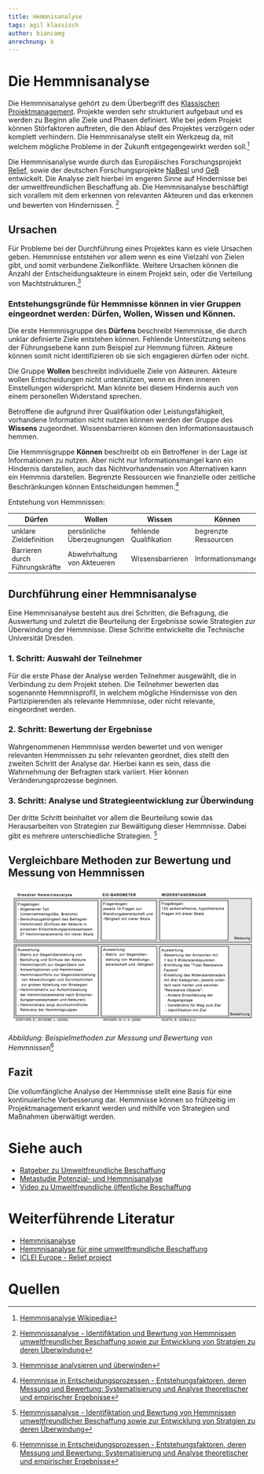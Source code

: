 ```yaml
---
title: Hemmnisanalyse
tags: agil klassisch
author: biancamg
anrechnung: k
---
```




# Die Hemmnisanalyse 


Die Hemmnisanalyse gehört zu dem Überbegriff des [Klassischen Projektmanagement](https://de.wikipedia.org/wiki/Projektmanagement). 
Projekte werden sehr strukturiert aufgebaut und es werden zu Beginn alle Ziele und Phasen definiert. 
Wie bei jedem Projekt können Störfaktoren auftreten, die den Ablauf des Projektes verzögern oder komplett verhindern. Die Hemmnisanalyse stellt ein Werkzeug da,
mit welchem mögliche Probleme in der Zukunft entgegengewirkt werden soll.[^1]

Die Hemmnisanalyse wurde durch das Europäisches Forschungsprojekt [Relief](https://tudresden.de/bu/wirtschaft/bwl/bu/forschung/forschungsprojekte/projekte/relief), sowie der deutschen Forschungsprojekte [NaBesI](https://tu-dresden.de/bu/wirtschaft/bwl/bu/forschung/forschungsprojekte/projekte/nabesi) und [GeB](https://tu-dresden.de/bu/wirtschaft/bwl/bu/forschung/forschungsprojekte/projekte/green_ebusiness) entwickelt. Die Analyse zielt
hierbei im engeren Sinne auf Hindernisse bei der umweltfreundlichen Beschaffung ab. Die Hemmnisanalyse beschäftigt sich vorallem mit dem erkennen von relevanten
Akteuren und das erkennen und bewerten von Hindernissen. [^2]


## Ursachen 
Für Probleme bei der Durchführung eines Projektes kann es viele Ursachen geben. Hemmnisse entstehen vor allem wenn es eine Vielzahl von Zielen gibt, und somit
verbundene Zielkonflikte. Weitere Ursachen können die Anzahl der Entscheidungsakteure in einem Projekt sein, oder die Verteilung von Machtstrukturen.[^3]

### Entstehungsgründe für Hemmnisse können in vier Gruppen eingeordnet werden: Dürfen, Wollen, Wissen und Können. 
Die erste Hemmnisgruppe des **Dürfens** beschreibt Hemmnisse, die durch unklar definierte Ziele entstehen können. Fehlende Unterstützung seitens der
Führungsebene kann zum Beispiel zur Hemmung führen. Akteure können somit nicht identifizieren ob sie sich engagieren dürfen oder nicht.

Die Gruppe **Wollen** beschreibt individuelle Ziele von Akteuren. Akteure wollen Entscheidungen nicht unterstützen, wenn es ihren inneren Einstellungen
widerspricht. Man könnte bei diesem Hindernis auch von einem personellen Widerstand sprechen.

Betroffene die aufgrund ihrer Qualifikation oder Leistungsfähigkeit, vorhandene Information nicht nutzen können werden der Gruppe des **Wissens** zugeordnet.
Wissensbarrieren können den Informationsaustausch hemmen.

Die Hemmnisgruppe **Können** beschreibt ob ein Betroffener in der Lage ist Informationen zu nutzen. Aber nicht nur Informationsmangel kann ein Hindernis
darstellen, auch das Nichtvorhandensein von Alternativen kann ein Hemmnis darstellen. Begrenzte Ressourcen wie finanzielle oder zeitliche Beschränkungen können
Entscheidungen hemmen.[^4]


Entstehung von Hemmnissen:

| Dürfen           | Wollen        | Wissen        | Können        |
| -------------    | ------------- | ------------- | ------------- |
| unklare Zieldefinition | persönliche Überzeugnungen | fehlende Qualifikation      | begrenzte Ressourcen    |
| Barrieren durch Führungskräfte | Abwehrhaltung von Akteueren  | Wissensbarrieren  | Informationsmangel |


## Durchführung einer Hemmnisanalyse
Eine Hemmnisanalyse besteht aus drei Schritten, die Befragung, die Auswertung und zuletzt die Beurteilung der Ergebnisse sowie Strategien zur Überwindung der
Hemmnisse. Diese Schritte entwickelte die Technische Universität Dresden. 
### 1. Schritt: Auswahl der Teilnehmer
Für die erste Phase der Analyse werden Teilnehmer ausgewählt, die in Verbindung zu dem
Projekt stehen. Die Teilnehmer bewerten das sogenannte Hemmnisprofil, in welchem mögliche Hindernisse von den Partizipierenden als relevante Hemmnisse, oder
nicht relevante, eingeordnet werden. 
### 2. Schritt: Bewertung der Ergebnisse
Wahrgenommenen Hemmnisse werden bewertet und von weniger relevanten Hemmnissen zu sehr relevanten geordnet, dies stellt den zweiten Schritt der Analyse dar.
Hierbei kann es sein, dass die Wahrnehmung der Befragten stark variiert. Hier können Veränderungsprozesse beginnen.  
### 3. Schritt: Analyse und Strategieentwicklung zur Überwindung
Der dritte Schritt beinhaltet vor allem die Beurteilung sowie das Herausarbeiten von Strategien zur Bewältigung dieser Hemmnisse. Dabei gibt es mehrere
unterschiedliche Strategien. [^2]

## Vergleichbare Methoden zur Bewertung und Messung von Hemmnissen
![Beispielabbildung](Hemmnisanalyse/Bild%20Hemmnisanalyse.png)

*Abbildung: Beispielmethoden zur Messung und Bewertung von Hemmnissen*[^4]


## Fazit
Die vollumfängliche Analyse der Hemmnisse stellt eine Basis für eine kontinuierliche Verbesserung dar. Hemmnisse können so frühzeitig im Projektmanagement
erkannt werden und mithilfe von Strategien und Maßnahmen überwältigt werden.



# Siehe auch

* [Ratgeber zu Umweltfreundliche Beschaffung](https://www.umweltbundesamt.de/sites/default/files/medien/376/publikationen/umweltfreundliche_beschaffung_script_6.pdf)
* [Metastudie Potenzial- und Hemmnisanalyse](https://arepoconsult.com/wp-content/uploads/2019/11/metastudie-hemmnisse.pdf)
* [Video zu Umweltfreundliche öffentliche Beschaffung](https://www.youtube.com/watch?v=R_A-uMCSrwg)


# Weiterführende Literatur

* [Hemmnisanalyse](https://www.enzyklo.de/Begriff/Hemmnisanalyse)
* [Hemmnisanalyse für eine umweltfreundliche Beschaffung](https://www.umweltbundesamt.de/)
* [ICLEI Europe - Relief project](https://iclei-europe.org/)


# Quellen

[^1]: [Hemmnisanalyse Wikipedia](https://de.wikipedia.org/wiki/Hemmnisanalyse)
[^2]: [Hemmnissanalyse - Identifiktation und Bewrtung von Hemmnissen umweltfreundlicher Beschaffung sowie zur Entwicklung von Stratgien zu deren Überwindung](https://tu-dresden.de/bu/wirtschaft/bwl/bu/forschung/forschungsprojekte/projekte/hemmnisanalyse)
[^3]: [Hemmnisse analysieren und überwinden](https://www.researchgate.net/publication/319475002_Hemmnisse_analysieren_und_uberwinden)
[^4]: [Hemmnisse in Entscheidungsprozessen - Entstehungsfaktoren, deren Messung und Bewertung: Systematisierung und Analyse theoretischer und empirischer Ergebnisse](https://tud.qucosa.de/api/qucosa%3A25161/attachment/ATT-0/)
